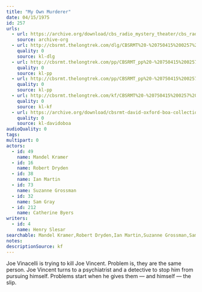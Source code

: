 ```yaml
---
title: "My Own Murderer"
date: 04/15/1975
id: 257
urls: 
  - url: https://archive.org/download/cbs_radio_mystery_theater/cbs_radio_mystery_theater-0251-0300.zip/cbs_radio_mystery_theater-0251-0300%2Fcbsrmt_0257_my_own_murderer.mp3
    source: archive-org
  - url: http://cbsrmt.thelongtrek.com/dlg/CBSRMT%20-%20750415%200257%20My%20Own%20Murderer.mp3
    quality: 0
    source: kl-dlg
  - url: http://cbsrmt.thelongtrek.com/pp/CBSRMT_pp%20-%20750415%200257%20My%20Own%20Murderer%20(1).mp3
    quality: 0
    source: kl-pp
  - url: http://cbsrmt.thelongtrek.com/pp/CBSRMT_pp%20-%20750415%200257%20My%20Own%20Murderer%20(2).mp3
    quality: 0
    source: kl-pp
  - url: http://cbsrmt.thelongtrek.com/kf/CBSRMT%20-%20750415%200257%20My%20Own%20Murderer_kf.mp3
    quality: 0
    source: kl-kf
  - url: https://archive.org/download/cbsrmt-david-oxford-boa-collection/CBSRMT-750415-0257-My-Own-Murderer-(64-44)_kf-{BoA}.mp3
    quality: 0
    source: kl-davidoboa
audioQuality: 0
tags: 
multipart: 0
actors:  
  - id: 49
    name: Mandel Kramer  
  - id: 16
    name: Robert Dryden  
  - id: 38
    name: Ian Martin  
  - id: 73
    name: Suzanne Grossman  
  - id: 32
    name: Sam Gray  
  - id: 212
    name: Catherine Byers
writers:  
  - id: 4
    name: Henry Slesar
searchable: Mandel Kramer,Robert Dryden,Ian Martin,Suzanne Grossman,Sam Gray,Catherine Byers Henry Slesar
notes: 
descriptionSource: kf
---
```

Joe Vinacelli is trying to kill Joe Vincent. Problem is, they are the same person. Joe Vincent turns to a psychiatrist and a detective to stop him from pursuing himself. Problems start when he gives them — and himself — the slip.
